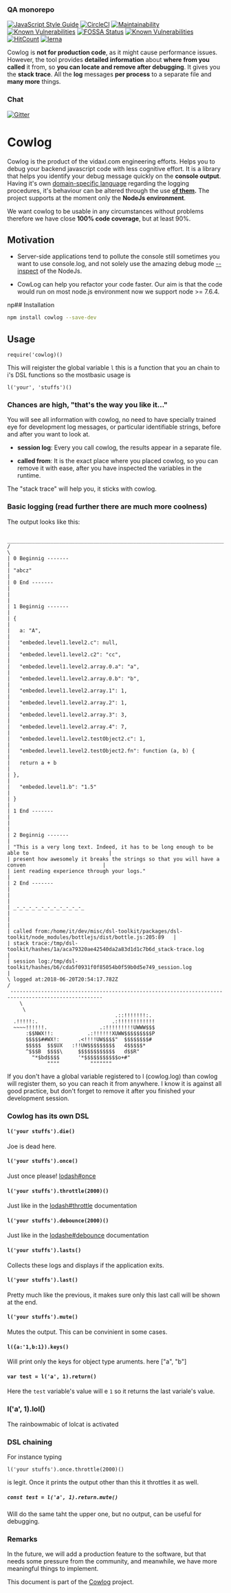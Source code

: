 <!--- destination qa rewrite begin -->
### QA monorepo
[![JavaScript Style Guide](https://img.shields.io/badge/code_style-standard-brightgreen.svg)](https://standardjs.com)
[![CircleCI](https://circleci.com/gh/dsl-toolkit/dsl-toolkit/tree/master.svg?style=svg)](https://circleci.com/gh/311ecode/dsl-toolkit/tree/master)
[![Maintainability](https://api.codeclimate.com/v1/badges/0fbd6b842ef4ad099067/maintainability)](https://codeclimate.com/github/dsl-toolkit/dsl-framework/maintainability)
[![Known Vulnerabilities](https://snyk.io/test/github/dsl-toolkit/dsl-framework/badge.svg?targetFile=packages%2Fdsl-framework%2Fpackage.json)](https://snyk.io/test/github/311ecode/dsl-toolkit?targetFile=packages%2Fdsl-framework%2Fpackage.json)
[![FOSSA Status](https://app.fossa.io/api/projects/git%2Bgithub.com%2Fvidaxl-com%2Fdsl-toolkit.svg?type=shield)](https://app.fossa.io/projects/git%2Bgithub.com%2Fvidaxl-com%2Fdsl-toolkit?ref=badge_shield)
[![Known Vulnerabilities](https://snyk.io/test/github/dsl-toolkit/dsl-framework/badge.svg)](https://snyk.io/test/github/{username}/{repo})
[![HitCount](http://hits.dwyl.com/dsl-toolkit/dsl-framework.svg)](http://hits.dwyl.com/dsl-toolkit/dsl-framework)
[![lerna](https://img.shields.io/badge/maintained%20with-lerna-cc00ff.svg)](https://lernajs.io/)
<!--- destination qa rewrite end -->


Cowlog is **not for production code**, as it might cause performance issues. However, the tool provides **detailed information** about **where from you called** it from, so **you can locate and remove after debugging**. It gives you the **stack trace**. All the **log** messages **per process** to a separate file and **many more** things.
<!--- source chat rewrite begin -->
### Chat
[![Gitter](https://badges.gitter.im/Join%20Chat.svg)](https://gitter.im/dsl-toolkit/Lobby)
<!--- source chat rewrite end -->

# Cowlog

Cowlog is the product of the vidaxl.com engineering efforts. Helps you to debug
your backend javascript code with less cognitive effort. It is a library that
helps you identify your debug message quickly on the **console output**.
Having it's own
[domain-specific language](https://en.wikipedia.org/wiki/Domain-specific_language "From Wikipedia, the free encyclopedia")
regarding the logging procedures, it's behaviour can be altered
through the use
**[of them](https://github.com/311ecode/dsl-toolkit/blob/master/packages/cowlog/documentation/logging_functionality.md).**
The project supports at the moment only the **NodeJs environment**.

We want cowlog to be usable in any circumstances without problems therefore we
have close **100% code coverage**, but at least 90%.

## Motivation

- Server-side applications tend to pollute the console still sometimes you want
to use console.log, and not solely use the amazing debug mode
[--inspect](https://nodejs.org/en/docs/inspector/)
of the NodeJs.

- CowLog can help you refactor your code faster. 
Our aim is that the code would run on most node.js environment now we support node >= 7.6.4.

np## Installation
```bash
npm install cowlog --save-dev
```

## Usage
`require('cowlog)()`

This will reigister the global variable `l` this is a function that you an chain to i's DSL functions
so the mostbasic usage is 

`l('your', 'stuffs')()`
<!--- example begin -->
### Chances are high, "that's the way you like it..."
You will see all information with cowlog, no need to have
specially trained eye for development log messages, or particular identifiable
strings, before and after you want to look at.

- **session log**: Every you call cowlog, the results appear in a
separate file.

- **called from**: It is the exact place where you placed cowlog, so you can
remove it with ease, after you have inspected the variables in the
runtime.

The "stack trace" will help you, it sticks with cowlog.

### Basic logging (read further there are much more coolness)

The output looks like this:

<!--- example begin -->
``` 
 ____________________________________________________________________________________________________
/                                                                                                    \
| 0 Beginnig -------                                                                                 |
| "abcz"                                                                                             |
| 0 End -------                                                                                      |
|                                                                                                    |
| 1 Beginnig -------                                                                                 |
| {                                                                                                  |
|   a: "A",                                                                                          |
|   "embeded.level1.level2.c": null,                                                                 |
|   "embeded.level1.level2.c2": "cc",                                                                |
|   "embeded.level1.level2.array.0.a": "a",                                                          |
|   "embeded.level1.level2.array.0.b": "b",                                                          |
|   "embeded.level1.level2.array.1": 1,                                                              |
|   "embeded.level1.level2.array.2": 1,                                                              |
|   "embeded.level1.level2.array.3": 3,                                                              |
|   "embeded.level1.level2.array.4": 7,                                                              |
|   "embeded.level1.level2.testObject2.c": 1,                                                        |
|   "embeded.level1.level2.testObject2.fn": function (a, b) {                                        |
|   return a + b                                                                                     |
| },                                                                                                 |
|   "embeded.level1.b": "1.5"                                                                        |
| }                                                                                                  |
| 1 End -------                                                                                      |
|                                                                                                    |
| 2 Beginnig -------                                                                                 |
| "This is a very long text. Indeed, it has to be long enough to be able to                          |
| present how awesomely it breaks the strings so that you will have a conven                         |
| ient reading experience through your logs."                                                        |
| 2 End -------                                                                                      |
|                                                                                                    |
| _-_-_-_-_-_-_-_-_-_-_-_                                                                            |
|                                                                                                    |
| called from:/home/it/dev/misc/dsl-toolkit/packages/dsl-toolkit/node_modules/bottlejs/dist/bottle.js:205:89   |
| stack trace:/tmp/dsl-toolkit/hashes/1a/aca79320ae42540da2a83d1d1c7b6d_stack-trace.log                   |
| session log:/tmp/dsl-toolkit/hashes/b6/cda5f0931f0f85054b0f59b0d5e749_session.log                       |
\ logged at:2018-06-20T20:54:17.782Z                                                                 /
 ----------------------------------------------------------------------------------------------------
    \
     \
                                   .::!!!!!!!:.
  .!!!!!:.                        .:!!!!!!!!!!!!
  ~~~~!!!!!!.                 .:!!!!!!!!!UWWW$$$
      :$$NWX!!:           .:!!!!!!XUWW$$$$$$$$$P
      $$$$$##WX!:      .<!!!!UW$$$$"  $$$$$$$$#
      $$$$$  $$$UX   :!!UW$$$$$$$$$   4$$$$$*
      ^$$$B  $$$$\     $$$$$$$$$$$$   d$$R"
        "*$bd$$$$      '*$$$$$$$$$$$o+#"
             """"          """""""
```
<!--- example end -->

If you don't have a global variable registered to l (cowlog.log) than cowlog will register them, so you can reach it from anywhere.
I know it is against all good practice, but don't forget to remove it after you
finished your development session.

### Cowlog has its own DSL

#### `l('your stuffs').die()`
Joe is dead here.

#### `l('your stuffs').once()`
Just once please! [lodash#once](https://lodash.com/docs/4.17.10#once)

#### `l('your stuffs').throttle(2000)()`
Just like in the [lodash#throttle](https://lodash.com/docs/4.17.10#throttle) documentation

#### `l('your stuffs').debounce(2000)()`
Just like in the [lodashe#debounce](https://lodash.com/docs/4.17.10#debounce) documentation

#### `l('your stuffs').lasts()`
Collects these logs and displays if the application exits.

#### `l('your stuffs').last()`
Pretty much like the previous, it makes sure only this last call will be shown at the end.

#### `l('your stuffs').mute()`
Mutes the output. This can be convinient in some cases.

#### `l({a:'1,b:1}).keys()`
Will print only the keys for object type aruments. here ["a", "b"] 

#### `var test = l('a', 1).return()`
Here the `test` variable's value will e `1` so it returns the last variale's value.

### l('a', 1).lol()
The rainbowmabic of lolcat is activated

### DSL chaining
For instance typing 

`l('your stuffs').once.throttle(2000)()` 

is legit.
Once it prints the output other than this it throttles it as well.

##### `const test = l('a', 1).return.mute()`
Will do the same taht the upper one, but no output, can be useful for debugging.

### Remarks
In the future, we will
add a production feature to the software, but that needs
some pressure from the community, and meanwhile, we have
more meaningful things to implement.

<!--- source part of cowlog begin -->
This document is part of the [Cowlog](https://github.com/311ecode/dsl-toolkit) project.
<!--- source part of cowlog end -->
